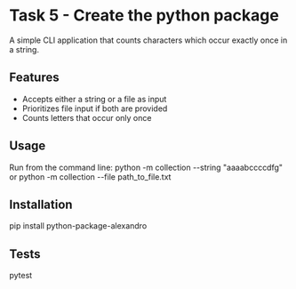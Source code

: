 # Task 5 - Create the python package

A simple CLI application that counts characters which occur exactly once in a string.

## Features

- Accepts either a string or a file as input
- Prioritizes file input if both are provided
- Counts letters that occur only once

## Usage

Run from the command line:
python -m collection --string "aaaabccccdfg"
or
python -m collection --file path_to_file.txt

## Installation

pip install python-package-alexandro

## Tests

pytest